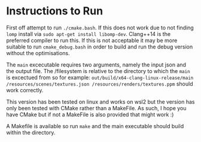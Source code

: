 # Instructions to Run

First off attempt to run `./cmake.bash`. If this does not work due to not finding `lomp` install  via `sudo apt-get install libomp-dev`. Clang++14 is the preferred compiler to run this. If this is not acceptable it may be more suitable to run `cmake_debug.bash` in order to build and run the debug version without the optimisations. 

The `main` excecutable requires two arguments, namely the input json and the output file. The /filesystem is relative to the directory to which the `main` is excectued from so for example: `out/build/x64-clang-linux-release/main /resources/scenes/textures.json /resources/renders/textures.ppm` should work correctly. 

This version has been tested on linux and works on wsl2 but the version has only been tested with CMake rather than a MakeFile. As such, I hope you have CMake but if not a MakeFile is also provided that might work :)

A Makefile is available so run `make` and the main executable should build within the directory.
